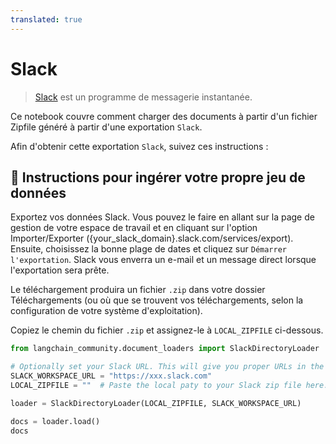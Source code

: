 ```yaml
---
translated: true
---
```


# Slack

>[Slack](https://slack.com/) est un programme de messagerie instantanée.

Ce notebook couvre comment charger des documents à partir d'un fichier Zipfile généré à partir d'une exportation `Slack`.

Afin d'obtenir cette exportation `Slack`, suivez ces instructions :

## 🧑 Instructions pour ingérer votre propre jeu de données

Exportez vos données Slack. Vous pouvez le faire en allant sur la page de gestion de votre espace de travail et en cliquant sur l'option Importer/Exporter ({your_slack_domain}.slack.com/services/export). Ensuite, choisissez la bonne plage de dates et cliquez sur `Démarrer l'exportation`. Slack vous enverra un e-mail et un message direct lorsque l'exportation sera prête.

Le téléchargement produira un fichier `.zip` dans votre dossier Téléchargements (ou où que se trouvent vos téléchargements, selon la configuration de votre système d'exploitation).

Copiez le chemin du fichier `.zip` et assignez-le à `LOCAL_ZIPFILE` ci-dessous.

```python
from langchain_community.document_loaders import SlackDirectoryLoader
```

```python
# Optionally set your Slack URL. This will give you proper URLs in the docs sources.
SLACK_WORKSPACE_URL = "https://xxx.slack.com"
LOCAL_ZIPFILE = ""  # Paste the local paty to your Slack zip file here.

loader = SlackDirectoryLoader(LOCAL_ZIPFILE, SLACK_WORKSPACE_URL)
```

```python
docs = loader.load()
docs
```
